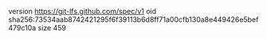 version https://git-lfs.github.com/spec/v1
oid sha256:73534aab8742421295f6f39113b6d8ff71a00cfb130a8e449426e5bef479c10a
size 459
